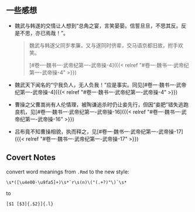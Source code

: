 ---
---

## 一些感想

- 魏武与韩遂的交情让人想到“总角之宴，言笑晏晏。信誓旦旦，不思其反。反是不思，亦已焉哉！”。

    > 魏武与韩遂父同岁孝廉，又与遂同时侪辈，交马语京都旧故，拊手欢笑。
    >
    > [#卷一·魏书一·武帝纪第一-武帝操-4]({{< relref "#卷一·魏书一·武帝纪第一-武帝操-4" >}})

- 魏武天下闻名的“宁我负人，无人负我！”应是事实。同见[#卷一·魏书一·武帝纪第一-武帝操-4]({{< relref "#卷一·魏书一·武帝纪第一-武帝操-4" >}})

- 曹操之父曹嵩尚有人伦情理，被陶谦追杀时仍让妾先行，但因“妾肥”错失逃跑良机，见[#卷一·魏书一·武帝纪第一-武帝操-16]({{< relref "#卷一·魏书一·武帝纪第一-武帝操-16" >}})

- 吕布竟不知曹操相貌，执而释之，见[#卷一·魏书一·武帝纪第一-武帝操-17]({{< relref "#卷一·魏书一·武帝纪第一-武帝操-17" >}})

## Covert Notes

convert word meanings from `.Rmd` to the new style:
```
\s*([\u4e00-\u9fa5]+)\s*`r\s(n)\("(.+?)"\)`\s*
```
to
```
[$1 [$3]{.$2}]{.l}
```